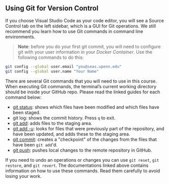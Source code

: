 ## Using Git for Version Control

If you choose Visual Studio Code as your code editor, you will see a Source Control tab on the left sidebar, which is a GUI for Git operations. We still recommend you learn how to use Git commands in command line environments.

> **Note**: before you do your first git commit, you will need to configure git with your user information in your _Docker Container_. Use the following commands to do this:

```bash
git config --global user.email "you@seas.upenn.edu"
git config --global user.name "Your Name"
```

There are several Git commands that you will need to use in this course. When executing Git commands, the terminal’s current working directory should be inside your GitHub repo. Please read the linked guides for each command below:

- [git status](https://github.com/git-guides/git-status): shows which files have been modified and which files have been staged.
- git log: shows the commit history. Press `q` to exit.
- [git add](https://github.com/git-guides/git-add): adds files to the staging area.
- [git add -u](https://github.com/git-guides/git-add): looks for files that were previously part of the repository, and have been updated, and adds these to the staging area.
- [git commit](https://github.com/git-guides/git-commit): creates a "checkpoint" of the changes from the files that have been `git add`'d.
- [git push](https://github.com/git-guides/git-push): pushes local changes to the remote repository in GitHub.

If you need to undo an operations or changes you can use `git reset`, `git restore`, and `git revert`. The documentations linked above contains information on how to use these commands. Read them carefully to avoid losing your work.


